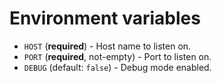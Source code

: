 # Environment variables

- `HOST` (**required**) - Host name to listen on.
- `PORT` (**required**, not-empty) - Port to listen on.
- `DEBUG` (default: `false`) - Debug mode enabled.
